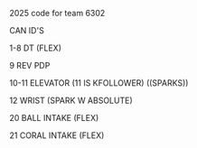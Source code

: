 2025 code for team 6302

CAN ID'S

1-8 DT (FLEX)

9 REV PDP

10-11 ELEVATOR (11 IS KFOLLOWER) ((SPARKS))

12 WRIST (SPARK W ABSOLUTE)

20 BALL INTAKE (FLEX)

21 CORAL INTAKE (FLEX)
